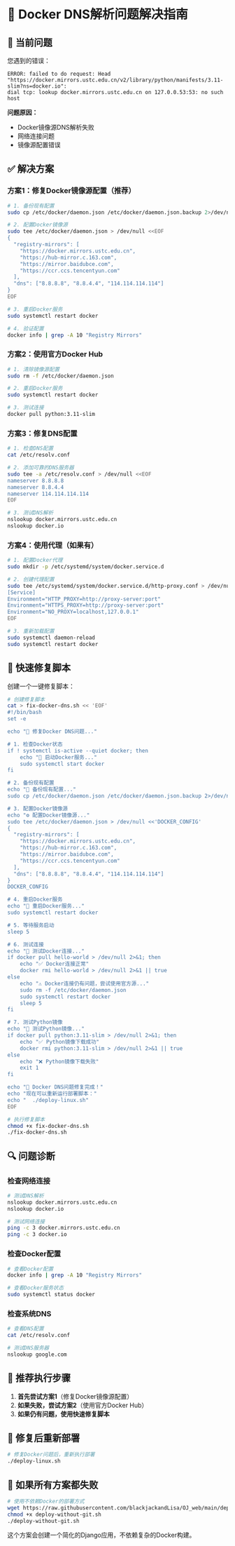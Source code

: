 # 🔧 Docker DNS解析问题解决指南

## 🚨 **当前问题**

您遇到的错误：
```
ERROR: failed to do request: Head "https://docker.mirrors.ustc.edu.cn/v2/library/python/manifests/3.11-slim?ns=docker.io": 
dial tcp: lookup docker.mirrors.ustc.edu.cn on 127.0.0.53:53: no such host
```

**问题原因：**
- Docker镜像源DNS解析失败
- 网络连接问题
- 镜像源配置错误

## ✅ **解决方案**

### **方案1：修复Docker镜像源配置（推荐）**

```bash
# 1. 备份现有配置
sudo cp /etc/docker/daemon.json /etc/docker/daemon.json.backup 2>/dev/null || true

# 2. 配置Docker镜像源
sudo tee /etc/docker/daemon.json > /dev/null <<EOF
{
  "registry-mirrors": [
    "https://docker.mirrors.ustc.edu.cn",
    "https://hub-mirror.c.163.com",
    "https://mirror.baidubce.com",
    "https://ccr.ccs.tencentyun.com"
  ],
  "dns": ["8.8.8.8", "8.8.4.4", "114.114.114.114"]
}
EOF

# 3. 重启Docker服务
sudo systemctl restart docker

# 4. 验证配置
docker info | grep -A 10 "Registry Mirrors"
```

### **方案2：使用官方Docker Hub**

```bash
# 1. 清除镜像源配置
sudo rm -f /etc/docker/daemon.json

# 2. 重启Docker服务
sudo systemctl restart docker

# 3. 测试连接
docker pull python:3.11-slim
```

### **方案3：修复DNS配置**

```bash
# 1. 检查DNS配置
cat /etc/resolv.conf

# 2. 添加可靠的DNS服务器
sudo tee -a /etc/resolv.conf > /dev/null <<EOF
nameserver 8.8.8.8
nameserver 8.8.4.4
nameserver 114.114.114.114
EOF

# 3. 测试DNS解析
nslookup docker.mirrors.ustc.edu.cn
nslookup docker.io
```

### **方案4：使用代理（如果有）**

```bash
# 1. 配置Docker代理
sudo mkdir -p /etc/systemd/system/docker.service.d

# 2. 创建代理配置
sudo tee /etc/systemd/system/docker.service.d/http-proxy.conf > /dev/null <<EOF
[Service]
Environment="HTTP_PROXY=http://proxy-server:port"
Environment="HTTPS_PROXY=http://proxy-server:port"
Environment="NO_PROXY=localhost,127.0.0.1"
EOF

# 3. 重新加载配置
sudo systemctl daemon-reload
sudo systemctl restart docker
```

## 🚀 **快速修复脚本**

创建一个一键修复脚本：

```bash
# 创建修复脚本
cat > fix-docker-dns.sh << 'EOF'
#!/bin/bash
set -e

echo "🔧 修复Docker DNS问题..."

# 1. 检查Docker状态
if ! systemctl is-active --quiet docker; then
    echo "🔄 启动Docker服务..."
    sudo systemctl start docker
fi

# 2. 备份现有配置
echo "📝 备份现有配置..."
sudo cp /etc/docker/daemon.json /etc/docker/daemon.json.backup 2>/dev/null || true

# 3. 配置Docker镜像源
echo "⚙️ 配置Docker镜像源..."
sudo tee /etc/docker/daemon.json > /dev/null <<'DOCKER_CONFIG'
{
  "registry-mirrors": [
    "https://docker.mirrors.ustc.edu.cn",
    "https://hub-mirror.c.163.com",
    "https://mirror.baidubce.com",
    "https://ccr.ccs.tencentyun.com"
  ],
  "dns": ["8.8.8.8", "8.8.4.4", "114.114.114.114"]
}
DOCKER_CONFIG

# 4. 重启Docker服务
echo "🔄 重启Docker服务..."
sudo systemctl restart docker

# 5. 等待服务启动
sleep 5

# 6. 测试连接
echo "🧪 测试Docker连接..."
if docker pull hello-world > /dev/null 2>&1; then
    echo "✅ Docker连接正常"
    docker rmi hello-world > /dev/null 2>&1 || true
else
    echo "⚠️ Docker连接仍有问题，尝试使用官方源..."
    sudo rm -f /etc/docker/daemon.json
    sudo systemctl restart docker
    sleep 5
fi

# 7. 测试Python镜像
echo "🐍 测试Python镜像..."
if docker pull python:3.11-slim > /dev/null 2>&1; then
    echo "✅ Python镜像下载成功"
    docker rmi python:3.11-slim > /dev/null 2>&1 || true
else
    echo "❌ Python镜像下载失败"
    exit 1
fi

echo "🎉 Docker DNS问题修复完成！"
echo "现在可以重新运行部署脚本："
echo "  ./deploy-linux.sh"
EOF

# 执行修复脚本
chmod +x fix-docker-dns.sh
./fix-docker-dns.sh
```

## 🔍 **问题诊断**

### **检查网络连接**
```bash
# 测试DNS解析
nslookup docker.mirrors.ustc.edu.cn
nslookup docker.io

# 测试网络连接
ping -c 3 docker.mirrors.ustc.edu.cn
ping -c 3 docker.io
```

### **检查Docker配置**
```bash
# 查看Docker配置
docker info | grep -A 10 "Registry Mirrors"

# 查看Docker服务状态
sudo systemctl status docker
```

### **检查系统DNS**
```bash
# 查看DNS配置
cat /etc/resolv.conf

# 测试DNS服务器
nslookup google.com
```

## 🎯 **推荐执行步骤**

1. **首先尝试方案1**（修复Docker镜像源配置）
2. **如果失败，尝试方案2**（使用官方Docker Hub）
3. **如果仍有问题，使用快速修复脚本**

## 📝 **修复后重新部署**

```bash
# 修复Docker问题后，重新执行部署
./deploy-linux.sh
```

## 🚨 **如果所有方案都失败**

```bash
# 使用不依赖Docker的部署方式
wget https://raw.githubusercontent.com/blackjackandLisa/OJ_web/main/deploy-without-git.sh
chmod +x deploy-without-git.sh
./deploy-without-git.sh
```

这个方案会创建一个简化的Django应用，不依赖复杂的Docker构建。

